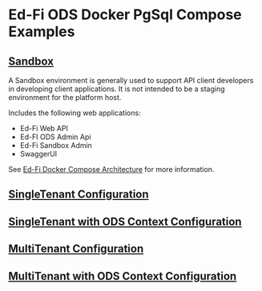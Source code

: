 # Ed-Fi ODS Docker PgSql Compose Examples

## [Sandbox](compose-sandbox-env.yml)
A Sandbox environment is generally used to support API client developers in developing client applications. It is not intended to be a staging environment for the platform host.

Includes the following web applications:
* Ed-Fi Web API
* Ed-FI ODS Admin Api
* Ed-Fi Sandbox Admin
* SwaggerUI

See [Ed-Fi Docker Compose Architecture](https://techdocs.ed-fi.org/display/EDFITOOLS/Ed-Fi+Docker+Compose+Architecture) for more information.

## [SingleTenant Configuration](SingleTenant/README.md)

## [SingleTenant with ODS Context Configuration](SingleTenant-OdsContext/README.md)

## [MultiTenant Configuration](MultiTenant/README.md)

## [MultiTenant with ODS Context Configuration](MultiTenant-OdsContext/README.md)